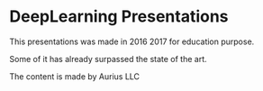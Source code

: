 # DeepLearning Presentations
This presentations was made in 2016 2017 for education purpose.

Some of it has already surpassed the state of the art.

The content is made by Aurius LLC
